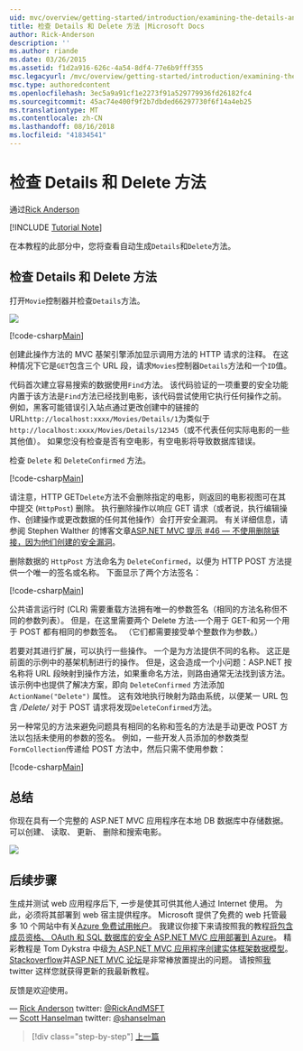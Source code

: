 ```yaml
---
uid: mvc/overview/getting-started/introduction/examining-the-details-and-delete-methods
title: 检查 Details 和 Delete 方法 |Microsoft Docs
author: Rick-Anderson
description: ''
ms.author: riande
ms.date: 03/26/2015
ms.assetid: f1d2a916-626c-4a54-8df4-77e6b9fff355
msc.legacyurl: /mvc/overview/getting-started/introduction/examining-the-details-and-delete-methods
msc.type: authoredcontent
ms.openlocfilehash: 3ec5a9a91cf1e2273f91a529779936fd26182fc4
ms.sourcegitcommit: 45ac74e400f9f2b7dbded66297730f6f14a4eb25
ms.translationtype: MT
ms.contentlocale: zh-CN
ms.lasthandoff: 08/16/2018
ms.locfileid: "41834541"
---
```

<a name="examining-the-details-and-delete-methods"></a>检查 Details 和 Delete 方法
====================
通过[Rick Anderson](https://github.com/Rick-Anderson)

[!INCLUDE [Tutorial Note](sample/code-location.md)]

在本教程的此部分中，您将查看自动生成`Details`和`Delete`方法。

## <a name="examining-the-details-and-delete-methods"></a>检查 Details 和 Delete 方法

打开`Movie`控制器并检查`Details`方法。

![](examining-the-details-and-delete-methods/_static/image1.png)

[!code-csharp[Main](examining-the-details-and-delete-methods/samples/sample1.cs)]

创建此操作方法的 MVC 基架引擎添加显示调用方法的 HTTP 请求的注释。 在这种情况下它是`GET`包含三个 URL 段，请求`Movies`控制器`Details`方法和一个`ID`值。

代码首次建立容易搜索的数据使用`Find`方法。 该代码验证的一项重要的安全功能内置于该方法是`Find`方法已经找到电影，该代码尝试使用它执行任何操作之前。 例如，黑客可能错误引入站点通过更改创建中的链接的 URL`http://localhost:xxxx/Movies/Details/1`为类似于`http://localhost:xxxx/Movies/Details/12345`（或不代表任何实际电影的一些其他值）。 如果您没有检查是否有空电影，有空电影将导致数据库错误。

检查 `Delete` 和 `DeleteConfirmed` 方法。

[!code-csharp[Main](examining-the-details-and-delete-methods/samples/sample2.cs?highlight=17)]

请注意，HTTP GET`Delete`方法不会删除指定的电影，则返回的电影视图可在其中提交 (`HttpPost`) 删除。 执行删除操作以响应 GET 请求（或者说，执行编辑操作、创建操作或更改数据的任何其他操作）会打开安全漏洞。 有关详细信息，请参阅 Stephen Walther 的博客文章[ASP.NET MVC 提示 #46 — 不使用删除链接，因为他们创建的安全漏洞](http://stephenwalther.com/blog/archive/2009/01/21/asp.net-mvc-tip-46-ndash-donrsquot-use-delete-links-because.aspx)。

删除数据的 `HttpPost` 方法命名为 `DeleteConfirmed`，以便为 HTTP POST 方法提供一个唯一的签名或名称。 下面显示了两个方法签名：

[!code-csharp[Main](examining-the-details-and-delete-methods/samples/sample3.cs)]

公共语言运行时 (CLR) 需要重载方法拥有唯一的参数签名（相同的方法名称但不同的参数列表）。 但是，在这里需要两个 Delete 方法-一个用于 GET-和另一个用于 POST 都有相同的参数签名。 （它们都需要接受单个整数作为参数。）

若要对其进行扩展，可以执行一些操作。 一个是为方法提供不同的名称。 这正是前面的示例中的基架机制进行的操作。 但是，这会造成一个小问题：ASP.NET 按名称将 URL 段映射到操作方法，如果重命名方法，则路由通常无法找到该方法。 该示例中也提供了解决方案，即向 `DeleteConfirmed` 方法添加 `ActionName("Delete")` 属性。 这有效地执行映射为路由系统，以便某一 URL 包含 */Delete/* 对于 POST 请求将发现`DeleteConfirmed`方法。

另一种常见的方法来避免问题具有相同的名称和签名的方法是手动更改 POST 方法以包括未使用的参数的签名。 例如，一些开发人员添加的参数类型`FormCollection`传递给 POST 方法中，然后只需不使用参数：

[!code-csharp[Main](examining-the-details-and-delete-methods/samples/sample4.cs)]

## <a name="summary"></a>总结

你现在具有一个完整的 ASP.NET MVC 应用程序在本地 DB 数据库中存储数据。 可以创建、 读取、 更新、 删除和搜索电影。

![](examining-the-details-and-delete-methods/_static/image2.png)

## <a name="next-steps"></a>后续步骤

生成并测试 web 应用程序后下, 一步是使其可供其他人通过 Internet 使用。 为此，必须将其部署到 web 宿主提供程序。 Microsoft 提供了免费的 web 托管最多 10 个网站中有关[Azure 免费试用帐户](https://www.windowsazure.com/pricing/free-trial/?WT.mc_id=A443DD604)。 我建议你接下来请按照我的教程[将包含成员资格、 OAuth 和 SQL 数据库的安全 ASP.NET MVC 应用部署到 Azure](https://docs.microsoft.com/aspnet/core/security/authorization/secure-data)。 精彩教程是 Tom Dykstra 中级[为 ASP.NET MVC 应用程序创建实体框架数据模型](../getting-started-with-ef-using-mvc/creating-an-entity-framework-data-model-for-an-asp-net-mvc-application.md)。 [Stackoverflow](http://stackoverflow.com/help)并[ASP.NET MVC 论坛](https://forums.asp.net/1146.aspx)是非常棒放置提出的问题。 请按照[我](https://twitter.com/RickAndMSFT)twitter 这样您就获得更新的我最新教程。

反馈是欢迎使用。

— [Rick Anderson](https://blogs.msdn.com/rickAndy) twitter: [@RickAndMSFT](https://twitter.com/RickAndMSFT)  
— [Scott Hanselman](http://www.hanselman.com/blog/) twitter: [@shanselman](https://twitter.com/shanselman)

> [!div class="step-by-step"]
> [上一篇](adding-validation.md)
